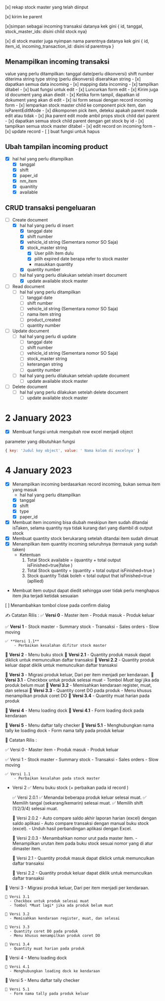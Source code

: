 [x] rekap stock master yang telah diinput

[x] kirim ke parent

[x]simpan sebagai incoming transaksi
datanya kek gini { id, tanggal, stock_master_ids: disini child stock nya}

[x] di stock master juga nyimpan nama parentnya
datanya kek gini { id, item_id, incoming_transaction_id: disini id parentnya }

<!-- 28 Desember 2022 -->

## Menampilkan incoming transaksi

value yang perlu ditampilkan:
tanggal date(perlu dikonversi)
shift number
diterima string
type string (perlu dikonversi)
diserahkan string - [x] dapatkan semua data incoming - [x] mapping data incoming - [x] tampilkan ditabel - [x] buat fungsi untuk edit - [x] Luncurkan form edit - [x] Kirim juga id document yang akan diedit - [x] Ketika form tampil, dapatkan id dokument yang akan di edit - [x] isi form sesuai dengan record incoming form - [x] lemparkan stock master child ke component pick item, dan isParentEditMode - [x] dikomponen pick item, deteksi apakah parent mode edit atau tidak - [x] jika parent edit mode ambil props stock child dari parent - [x] dapatkan semua stock child parent dengan get stock by id - [x] tampilkan semua stock master ditabel - [x] edit record on incoming form - [x] update record - [ ] buat fungsi untuk hapus

<!-- 29 desember 2022 -->

## Ubah tampilan incoming product

- [x] hal hal yang perlu ditampilkan
  - [x] tanggal
  - [x] shift
  - [x] paper_id
  - [x] nm_item
  - [x] quanitity
  - [x] available

## CRUD transaksi pengeluaran

- [ ] Create document
  - [x] hal hal yang perlu di insert
    - [x] tanggal date
    - [x] shift number
    - [x] vehicle_id string (Sementara nomor SO Saja)
    - [x] stock_master string
      - [x] User pilih item dulu
      - [x] pilih expired date berapa refer to stock master
      - masukkan quantity
    - [x] quantity number
  - [ ] hal hal yang perlu dilakukan setelah insert document
    - [x] update available stock master
- [ ] Read document
  - [ ] hal hal yang perlu ditampilkan
    - [ ] tanggal date
    - [ ] shift number
    - [ ] vehicle_id string (Sementara nomor SO Saja)
    - [ ] nama item string
    - [ ] product_created
    - [ ] quantity number
- [ ] Update document
  - [ ] hal hal yang perlu di update
    - [ ] tanggal date
    - [ ] shift number
    - [ ] vehicle_id string (Sementara nomor SO Saja)
    - [ ] stock_master string
    - [ ] keterangan string
    - [ ] quantity number
  - [ ] hal hal yang perlu dilakukan setelah update document
    - [ ] update available stock master
- [ ] Delete document
  - [ ] hal hal yang perlu dilakukan setelah delete document
    - [ ] update available stock master

# 2 January 2023

- [x] Membuat fungsi untuk mengubah row excel menjadi object

parameter yang dibutuhkan fungsi

```javascript
{ key: 'Judul key object', value: ' Nama kolom di excelnya' }
```

# 4 January 2023

- [x] Menampilkan incoming berdasarkan record incoming, bukan semua item yang masuk
  - hal hal yang perlu ditampilkan
  - [x] tanggal
  - [x] shift
  - [x] type
  - [x] paper_id
- [x] Membuat item incoming bisa diubah meskipun item sudah ditandai isTaken, selama quantity nya tidak kurang dari yang diambil di output stock
- [x] Membuat quantity stock berukarang setelah ditandai item sudah dimuat
- [x] Menampilkan item quantity incoming seluruhnya (termasuk yang sudah taken)
  - Ketentuan
    1.  Total Stock available = (quantity + total output isFinished=true|false )
    2.  Total Stock quantity = (quantity + total output isFinished=true )
    3.  Stock quantity Tidak boleh < total output that isFinished=true (apllied)
- Membuat item output dapat diedit sehingga user tidak perlu menghapus item jika terjadi ketidak sesuaian

[ ] Menambahkan tombol close pada confirm dialog


✍️ Catatan Rilis :
✅ **Versi 0** 
    - Master item
    - Produk masuk
    - Produk keluar

✅ **Versi 1**
    - Stock master
    - Summary stock
    - Transaksi
    - Sales orders
    - Slow moving

    ✅ **Versi 1.1**
        - Perbaikan kesalahan difitur stock master
  
🙏 **Versi 2**
    - Menu buku stock
    🙏 **Versi 2.1** 
        - Quantity produk masuk dapat diklick 
          untuk memunculkan daftar transaksi
    🙏 **Versi 2.2** 
        - Quantity produk keluar dapat diklik 
          untuk memunculkan daftar transaksi

🙏 **Versi 3**
    - Migrasi produk keluar,
      Dari per item menjadi per kendaraan.
    🙏 **Versi 3.1** 
      - Checkbox untuk produk selesai muat
      - Tombol *Muat lagi* jika ada produk belum muat
    🙏 **Versi 3.2**
      - Memisahkan kendaraan register, muat, dan selesai
    🙏 **Versi 3.3**
      - Quantity coret DO pada produk
      - Menu khusus menampilkan produk coret DO
    🙏 **Versi 3.4**
      - Quantity muat harian pada produk
  
🙏 **Versi 4**
    - Menu loading dock
    🙏 **Versi 4.1**
      - Form loading dock pada kendaraan

🙏 **Versi 5**
    - Menu daftar tally checker
    🙏 **Versi 5.1**
      - Menghubungkan nama tally ke loading dock
      - Form nama tally pada produk keluar

📖 Catatan Rilis :

✅ Versi 0 
    - Master item
    - Produk masuk
    - Produk keluar

✅ Versi 1
    - Stock master
    - Summary stock
    - Transaksi
    - Sales orders
    - Slow moving

    ✅ Versi 1.1
        - Perbaikan kesalahan pada stock master
  
 - Versi 2
    ✅ Menu buku stock (+ perbaikan pada id record )
  
    ✅ Versi 2.0.1
        ✅ Menandai beberapa produk keluar selesai muat.
          ✅ Memilih tangal (sekarang/kemarin) selesai muat.
          ✅ Memilih shift (1/2/3/4) selesai muat.
  
    🙏 Versi 2.0.2
        - Auto compare saldo akhir laporan harian (excel) dengan saldo aplikasi
        - Auto compare transaksi dengan manual buku stock (excel).
        - Unduh hasil perbandingan aplikasi dengan Excel.

    🙏 Versi 2.0.3
        - Menambahkan nomor urut pada master item.
        - Menampilkan urutan item pada buku stock sesuai nomor yang di atur dimaster item.
    
    🙏 Versi 2.1 
        - Quantity produk masuk dapat diklick 
          untuk memunculkan daftar transaksi
    
    🙏 Versi 2.2 
        - Quantity produk keluar dapat diklik 
          untuk memunculkan daftar transaksi

🙏 Versi 3
    - Migrasi produk keluar,
      Dari per item menjadi per kendaraan.
    
    🙏 Versi 3.1 
      - Checkbox untuk produk selesai muat
      - Tombol *Muat lagi* jika ada produk belum muat
    
    🙏 Versi 3.2
      - Memisahkan kendaraan register, muat, dan selesai
    
    🙏 Versi 3.3
      - Quantity coret DO pada produk
      - Menu khusus menampilkan produk coret DO
    
    🙏 Versi 3.4
      - Quantity muat harian pada produk
  
🙏 Versi 4
    - Menu loading dock
    
    🙏 Versi 4.1
      - Menghubungkan loading dock ke kendaraan

🙏 Versi 5
    - Menu daftar tally checker
    
    🙏 Versi 5.1
      - Form nama tally pada produk keluar

